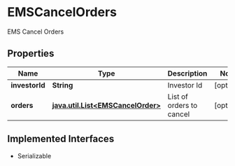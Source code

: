 

# EMSCancelOrders

EMS Cancel Orders

## Properties

Name | Type | Description | Notes
------------ | ------------- | ------------- | -------------
**investorId** | **String** | Investor Id |  [optional]
**orders** | [**java.util.List&lt;EMSCancelOrder&gt;**](EMSCancelOrder.md) | List of orders to cancel |  [optional]


## Implemented Interfaces

* Serializable


